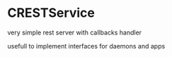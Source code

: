 CRESTService
============

very simple rest server with callbacks handler

usefull to implement interfaces for daemons and apps
